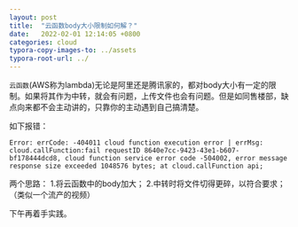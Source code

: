 ```yaml
---
layout: post
title:  "云函数body大小限制如何解？"
date:   2022-02-01 12:14:05 +0800
categories: cloud
typora-copy-images-to: ../assets
typora-root-url: ../
---
```


`云函数`(AWS称为lambda)无论是阿里还是腾讯家的，都对body大小有一定的限制。如果将其作为中转，就会有问题，上传文件也会有问题。但是如同售楼部，缺点向来都不会主动讲的，只靠你的主动遇到自己搞清楚。

如下报错：
```
Error: errCode: -404011 cloud function execution error | errMsg: cloud.callFunction:fail requestID 8640e7cc-9423-43e1-b607-bf178444dcd8, cloud function service error code -504002, error message response size exceeded 1048576 bytes; at cloud.callFunction api;
```

两个思路：
1.将云函数中的body加大；
2.中转时将文件切得更碎，以符合要求；（类似一个流产的视频）


下午再着手实践。
